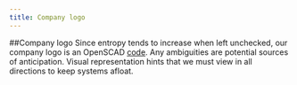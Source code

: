 ```yaml
---
title: Company logo 
---
```

##Company logo
Since entropy tends to increase when left unchecked, our company logo is an OpenSCAD [code](assets/wirt_logo.scad). Any ambiguities are potential sources of anticipation. Visual representation hints that we must view in all directions to keep systems afloat.

